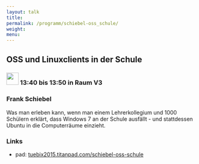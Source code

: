 ```yaml
---
layout: talk
title:
permalink: /programm/schiebel-oss_schule/
weight: 
menu:
---
```

## OSS&nbsp;und&nbsp;Linuxclients&nbsp;in&nbsp;der&nbsp;Schule

### <img height = "32" src="../../images/talk.svg"> 13:40 bis 13:50 in Raum V3

### Frank&nbsp;Schiebel

Was man erleben kann, wenn man einem Lehrerkollegium und 1000 Schülern erklärt, dass Windows 7 an der Schule ausfällt - und stattdessen Ubuntu in die Computerräume einzieht.

### Links

- pad: <a href="https://tuebix2015.titanpad.com/schiebel-oss-schule" target="_blank">tuebix2015.titanpad.com/schiebel-oss-schule</a>
